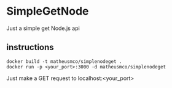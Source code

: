 # SimpleGetNode
Just a simple get Node.js api

## instructions

```
docker build -t matheusmco/simplenodeget .
docker run -p <your_port>:3000 -d matheusmco/simplenodeget
```

Just make a GET request to localhost:<your_port>